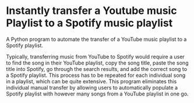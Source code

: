 # Instantly transfer a Youtube music Playlist to a Spotify music playlist

A Python program to automate the transfer of a YouTube music playlist to a Spotify playlist. 

Typically, transferring music from YouTube to Spotify would require a user to find the song in their
YouTube playlist, copy the song title, paste the song title into Spotify, go through the search results, and add the correct song to a Spotify playlist. This process has to be repeated for each individual song in a playlist, which can be quite extensive. This program eliminates this individual manual transfer by allowing users to automatically populate a Spotify playlist with however many songs from a YouTube playlist in one go.
